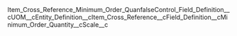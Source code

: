 <?xml version="1.0" encoding="UTF-8"?><CustomMetadata xmlns="http://soap.sforce.com/2006/04/metadata" xmlns:xsi="http://www.w3.org/2001/XMLSchema-instance" xmlns:xsd="http://www.w3.org/2001/XMLSchema"><label>Item_Cross_Reference_Minimum_Order_Quan</label><protected>false</protected><values><field>Control_Field_Definition__c</field><value xsi:type="xsd:string">UOM__c</value></values><values><field>Entity_Definition__c</field><value xsi:type="xsd:string">Item_Cross_Reference__c</value></values><values><field>Field_Definition__c</field><value xsi:type="xsd:string">Minimum_Order_Quantity__c</value></values><values><field>Scale__c</field><value xsi:nil="true"/></values></CustomMetadata>